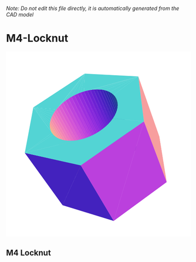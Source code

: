 ###### Note: Do not edit this file directly, it is automatically generated from the CAD model

# M4-Locknut

![](/project.svg)

## M4 Locknut


